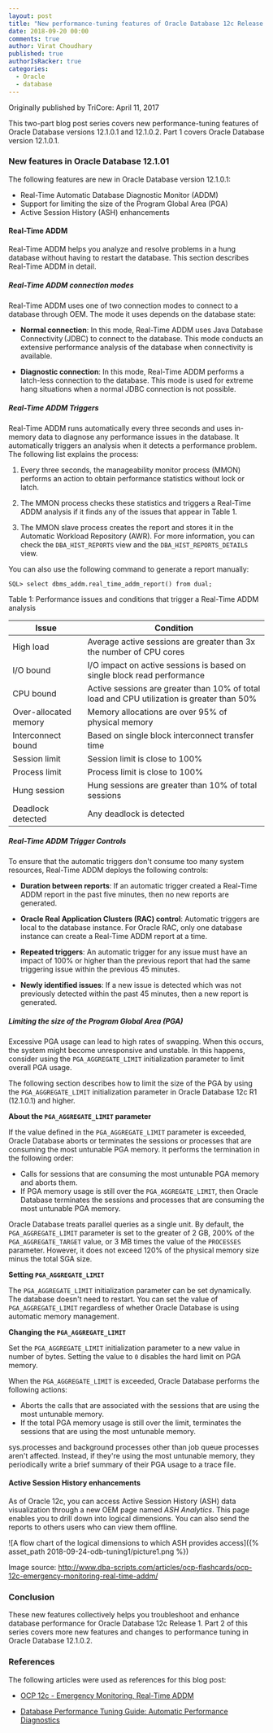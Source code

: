 ```yaml
---
layout: post
title: "New performance-tuning features of Oracle Database 12c Release 12.1.0.0: Part 1"
date: 2018-09-20 00:00
comments: true
author: Virat Choudhary
published: true
authorIsRacker: true
categories:
  - Oracle
  - database
---
```


Originally published by TriCore: April 11, 2017

This two-part blog post series covers new performance-tuning features of
Oracle Database versions 12.1.0.1 and 12.1.0.2. Part 1 covers Oracle Database
version 12.1.0.1.

<!-- more -->

### New features in Oracle Database 12.1.01

The following features are new in Oracle Database version 12.1.0.1:

- Real-Time Automatic Database Diagnostic Monitor (ADDM)
- Support for limiting the size of the Program Global Area (PGA)
- Active Session History (ASH) enhancements

#### Real-Time ADDM

Real-Time ADDM helps you analyze and resolve problems in a hung database
without having to restart the database. This section describes Real-Time ADDM
in detail.

##### Real-Time ADDM connection modes

Real-Time ADDM uses one of two connection modes to connect to a database
through OEM. The mode it uses depends on the database state:

- **Normal connection**: In this mode, Real-Time ADDM uses Java Database
  Connectivity (JDBC) to connect to the database. This mode conducts an
  extensive performance analysis of the database when connectivity is
  available.

- **Diagnostic connection**: In this mode, Real-Time ADDM performs a
  latch-less connection to the database. This mode is used for extreme hang
  situations when a normal JDBC connection is not possible.

##### Real-Time ADDM Triggers

Real-Time ADDM runs automatically every three seconds and uses in-memory data
to diagnose any performance issues in the database. It automatically triggers
an analysis when it detects a performance problem. The following list explains
the process:

1. Every three seconds, the manageability monitor process (MMON) performs an
   action to obtain performance statistics without lock or latch.

2. The MMON process checks these statistics and triggers a Real-Time ADDM
   analysis if it finds any of the issues that appear in Table 1.

3. The MMON slave process creates the report and stores it in the Automatic
   Workload Repository (AWR). For more information, you can check the
   `DBA_HIST_REPORTS` view and the `DBA_HIST_REPORTS_DETAILS` view.

You can also use the following command to generate a report manually:

    SQL> select dbms_addm.real_time_addm_report() from dual;

Table 1: Performance issues and conditions that trigger a Real-Time ADDM
analysis

| Issue | Condition |
|-----------------------|--------------------------------------------------------------------------------------------|
| High load | Average active sessions are greater than 3x the number of CPU cores |
| I/O bound | I/O impact on active sessions is based on single block read performance |
| CPU bound | Active sessions are greater than 10% of total load and CPU utilization is greater than 50% |
| Over-allocated memory | Memory allocations are over 95% of physical memory |
| Interconnect bound | Based on single block interconnect transfer time |
| Session limit | Session limit is close to 100% |
| Process limit | Process limit is close to 100% |
| Hung session | Hung sessions are greater than 10% of total sessions |
| Deadlock detected | Any deadlock is detected |

##### Real-Time ADDM Trigger Controls

To ensure that the automatic triggers don't consume too many system
resources, Real-Time ADDM deploys the following controls:

- **Duration between reports**: If an automatic trigger created a Real-Time
  ADDM report in the past five minutes, then no new reports are
  generated.

- **Oracle Real Application Clusters (RAC) control**: Automatic triggers are
  local to the database instance. For Oracle RAC, only one database instance
  can create a Real-Time ADDM report at a time.

- **Repeated triggers**: An automatic trigger for any issue must have an
  impact of 100% or higher than the previous report that had the same triggering issue within the previous 45 minutes.

- **Newly identified issues**: If a new issue is detected which was not
  previously detected within the past 45 minutes, then a new report is
  generated.

##### Limiting the size of the Program Global Area (PGA)

Excessive PGA usage can lead to high rates of swapping. When this occurs, the
system might become unresponsive and unstable. In this happens, consider using
the `PGA_AGGREGATE_LIMIT` initialization parameter to limit overall PGA usage.

The following section describes how to limit the size of the PGA by using the
`PGA_AGGREGATE_LIMIT` initialization parameter in Oracle Database 12c R1
(12.1.0.1) and higher.

**About the `PGA_AGGREGATE_LIMIT` parameter**

If the value defined in the `PGA_AGGREGATE_LIMIT` parameter is exceeded,
Oracle Database aborts or terminates the sessions or processes that are
consuming the most untunable PGA memory. It performs the termination in the
following order:

- Calls for sessions that are consuming the most untunable PGA memory and
  aborts them.
- If PGA memory usage is still over the `PGA_AGGREGATE_LIMIT`, then Oracle
  Database terminates the sessions and processes that are consuming the most
  untunable PGA memory.

Oracle Database treats parallel queries as a single unit. By default, the
`PGA_AGGREGATE_LIMIT` parameter is set to the greater of 2 GB, 200% of the
`PGA_AGGREGATE_TARGET` value, or 3 MB times the value of the `PROCESSES`
parameter. However, it does not exceed 120% of the physical memory size minus
the total SGA size.

**Setting `PGA_AGGREGATE_LIMIT`**

The `PGA_AGGREGATE_LIMIT` initialization parameter can be set dynamically. The database doesn't need to restart. You can set the value of `PGA_AGGREGATE_LIMIT` regardless of whether Oracle Database is using automatic memory management.

**Changing the `PGA_AGGREGATE_LIMIT`**

Set the `PGA_AGGREGATE_LIMIT` initialization parameter to a new value in
number of bytes. Setting the value to `0` disables the hard limit on PGA
memory.

When the `PGA_AGGREGATE_LIMIT` is exceeded, Oracle Database performs the
following actions:

- Aborts the calls that are associated with the sessions that are using the
  most untunable memory.
- If the total PGA memory usage is still over the limit, terminates the
  sessions that are using the most untunable memory.

sys.processes and background processes other than job queue processes aren't
affected. Instead, if they're using the most untunable memory, they
periodically write a brief summary of their PGA usage to a trace file.

#### Active Session History enhancements

As of Oracle 12c, you can access Active Session History (ASH) data
visualization through a new OEM page named _ASH Analytics_. This page enables
you to drill down into logical dimensions. You can also send the reports to
others users who can view them offline.

![A flow chart of the logical dimensions to which ASH provides
access]({% asset_path 2018-09-24-odb-tuning1/picture1.png %})

Image source: http://www.dba-scripts.com/articles/ocp-flashcards/ocp-12c-emergency-monitoring-real-time-addm/

### Conclusion

These new features collectively helps you troubleshoot and enhance database
performance for Oracle Database 12c Release 1. Part 2 of this series covers
more new features and changes to performance tuning in Oracle Database
12.1.0.2.

### References

The following articles were used as references for this blog post:

- [OCP 12c - Emergency Monitoring, Real-Time
ADDM](https://www.dba-scripts.com/articles/ocp-flashcards/ocp-12c-emergency-monitoring-real-time-addm/)

- [Database Performance Tuning Guide: Automatic Performance
Diagnostics](https://docs.oracle.com/database/121/TGDBA/pfgrf_diag.htm#TGDBA94242)
